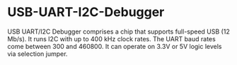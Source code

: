 # USB-UART-I2C-Debugger
USB UART/I2C Debugger comprises a chip that supports full-speed USB (12 Mb/s). It runs I2C with up to 400 kHz clock rates. The UART baud rates come between 300 and 460800. It can operate on 3.3V or 5V logic levels via selection jumper.
